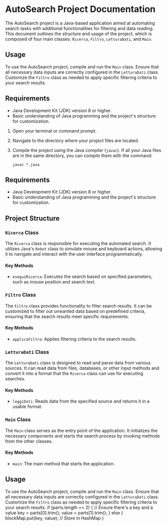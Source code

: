 # AutoSearch Project Documentation

The AutoSearch project is a Java-based application aimed at automating search tasks with additional functionalities for filtering and data reading. This document outlines the structure and usage of the project, which is composed of four main classes: `Ricerca`, `Filtro`, `LetturaDati`, and `Main`.

## Usage

To use the AutoSearch project, compile and run the `Main` class. Ensure that all necessary data inputs are correctly configured in the `LetturaDati` class. Customize the `Filtro` class as needed to apply specific filtering criteria to your search results.

## Requirements

- Java Development Kit (JDK) version 8 or higher.
- Basic understanding of Java programming and the project's structure for customization.

1. Open your terminal or command prompt.
2. Navigate to the directory where your project files are located.
3. Compile the project using the Java compiler (`javac`). If all your Java files are in the same directory, you can compile them with the command:

   ```shell
   javac *.java

## Requirements

- Java Development Kit (JDK) version 8 or higher.
- Basic understanding of Java programming and the project's structure for customization.

## Project Structure

### `Ricerca` Class

The `Ricerca` class is responsible for executing the automated search. It utilizes Java's `Robot` class to simulate mouse and keyboard actions, allowing it to navigate and interact with the user interface programmatically.

#### Key Methods

- `eseguiRicerca`: Executes the search based on specified parameters, such as mouse position and search text.

### `Filtro` Class

The `Filtro` class provides functionality to filter search results. It can be customized to filter out unwanted data based on predefined criteria, ensuring that the search results meet specific requirements.

#### Key Methods

- `applicaFiltro`: Applies filtering criteria to the search results.

### `LetturaDati` Class

The `LetturaDati` class is designed to read and parse data from various sources. It can read data from files, databases, or other input methods and convert it into a format that the `Ricerca` class can use for executing searches.

#### Key Methods

- `leggiDati`: Reads data from the specified source and returns it in a usable format.

### `Main` Class

The `Main` class serves as the entry point of the application. It initializes the necessary components and starts the search process by invoking methods from the other classes.

#### Key Methods

- `main`: The main method that starts the application.

## Usage

To use the AutoSearch project, compile and run the `Main` class. Ensure that all necessary data inputs are correctly configured in the `LetturaDati` class. Customize the `Filtro` class as needed to apply specific filtering criteria to your search results.
if (parts.length == 2) { // Ensure there's a key and a value
key = parts[0].trim();
value = parts[1].trim();
} else {
     blockMap.put(key, value); // Store in HashMap
 }
